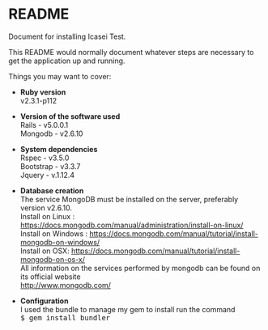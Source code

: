# README

Document for installing Icasei Test.

This README would normally document whatever steps are necessary to get the
application up and running.

Things you may want to cover:

* <b>Ruby version</b>
<br>v2.3.1-p112

* <b>Version of the software used</b>
<br>Rails - v5.0.0.1
<br>Mongodb - v2.6.10
  
* <b>System dependencies</b>
<br>Rspec - v3.5.0
<br>Bootstrap - v3.3.7
<br>Jquery - v.1.12.4

* <b>Database creation</b>
<br>The service MongoDB must be installed on the server, preferably version v2.6.10.
<br>Install on Linux : https://docs.mongodb.com/manual/administration/install-on-linux/
<br>Install on Windows : https://docs.mongodb.com/manual/tutorial/install-mongodb-on-windows/
<br>Install on OSX: https://docs.mongodb.com/manual/tutorial/install-mongodb-on-os-x/
<br>All information on the services performed by mongodb can be found on its official website
<br>http://www.mongodb.com/

* <b>Configuration</b><br>
I used the bundle to manage my gem to install run the command<br>
<tt>$ gem install bundler</tt>

